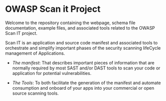# OWASP Scan it Project

Welcome to the repository containing the webpage, schema file documentation, example files, and associated tools related to the OWASP Scan IT project. 

Scan IT is an application and source code manifest and associated tools to orchestrate and simplify important phases of the security scanning lifeCycle management of Applications.

- *The manifest*: That describes important pieces of information that are normally required by most SAST and/or DAST tools to scan your code or application for potential vulnerabilities.

- *The Tools*: To both facilitate the generation of the manifest and automate consumption and onboard of your apps into your commercial or open source scanning tools.


<To be Continued>

